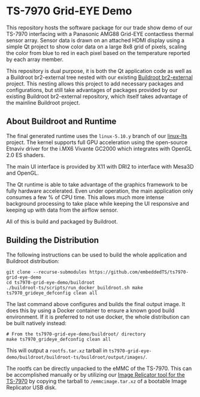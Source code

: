 # TS-7970 Grid-EYE Demo

This repository hosts the software package for our trade show demo of our TS-7970 interfacing with a Panasonic AMG88 Grid-EYE contactless thermal sensor array. Sensor data is drawn on an attached HDMI display using a simple Qt project to show color data on a large 8x8 grid of pixels, scaling the color from blue to red in each pixel based on the temperature reported by each array member.

This repository is dual purpose, it is both the Qt application code as well as a Buildroot br2-external tree nested with our existing [Buildroot br2-external](https://github.com/embeddedTS/buildroot-ts) project. This nesting allows this project to add necessary packages and configurations, but still take advantages of packages provided by our existing Buildroot br2-external repository, which itself takes advantage of the mainline Buildroot project.


## About Buildroot and Runtime

The final generated runtime uses the `linux-5.10.y` branch of our [linux-lts](https://github.com/embeddedTS/linux-lts/) project. The kernel supports full GPU acceleration using the open-source Etnaviv driver for the i.MX6 Vivante GC2000 which integrates with OpenGL 2.0 ES shaders.

The main UI interface is provided by X11 with DRI2 to interface with Mesa3D and OpenGL.

The Qt runtime is able to take advantage of the graphics framework to be fully hardware accelerated. Even under operation, the main application only consumes a few % of CPU time. This allows much more intense background processing to take place while keeping the UI responsive and keeping up with data from the airflow sensor.

All of this is build and packaged by Buildroot.


## Building the Distribution

The following instructions can be used to build the whole application and Buildroot distribution:

```
git clone --recurse-submodules https://github.com/embeddedTS/ts7970-grid-eye-demo
cd ts7970-grid-eye-demo/buildroot
./buildroot-ts/scripts/run_docker_buildroot.sh make ts7970_grideye_defconfig clean all
```

The last command above configures and builds the final output image. It does this by using a Docker container to ensure a known good build environment. If it is preferred to not use docker, the whole distribution can be built natively instead:

```
# From the ts7970-grid-eye-demo/buildroot/ directory
make ts7970_grideye_defconfig clean all
```


This will output a `rootfs.tar.xz` tarball in `ts7970-grid-eye-demo/buildroot/buildroot-ts/buildroot/output/images/`.

The rootfs can be directly unpacked to the eMMC of the TS-7970. This can be accomplished manually or by utilizing our [Image Relicator tool for the TS-7970](https://docs.embeddedts.com/TS-7970#Image_Replicator) by copying the tarball to `/emmcimage.tar.xz` of a bootable Image Replicator USB disk.
